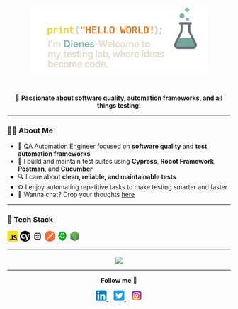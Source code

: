 <p align="center">
  <a href="https://dieneslab.github.io">
    <img width="80%" alt="Hello World, I'm Dienes!" src="./images/welcome.png" />
  </a>
</p>

<br />

<p align="center">
  🚀 <b>Passionate about software quality, automation frameworks, and all things testing!</b>
</p>

---

### 👨‍💻 About Me

- 💼 QA Automation Engineer focused on **software quality** and **test automation frameworks**
- 🧩 I build and maintain test suites using **Cypress**, **Robot Framework**, **Postman**, and **Cucumber**
- 🔍 I care about **clean, reliable, and maintainable tests**
- ⚙️ I enjoy automating repetitive tasks to make testing smarter and faster
- 💬 Wanna chat? Drop your thoughts [here](https://github.com/dieneslab/issues)

---

### 🧠 Tech Stack

<code><img height="24" alt="javascript" src="./icons/javascript.svg"></code>
<code><img height="24" alt="cypress" src="./icons/cypress.svg"></code>
<code><img height="24" alt="robotframework" src="./icons/robotframework.svg"></code>
<code><img height="24" alt="postman" src="./icons/postman.svg"></code>
<code><img height="24" alt="cucumber" src="./icons/cucumber.svg"></code>
<code><img height="24" alt="nodejs" src="./icons/node.svg"></code>

---

<p align="center">
  <a href="https://github.com/dieneslab">
    <img align="center" src="https://github-readme-stats.vercel.app/api/top-langs/?username=dieneslab&layout=compact&theme=buefy&hide_border=true" />
  </a>
</p>

---

<p align="center">
  <b>Follow me</b> 💬
</p>

<p align="center">
  <a href="https://linkedin.com/in/dienes" target="_blank">
    <img alt="LinkedIn" width="24px" src="./icons/linkedin.svg" />
  </a>&nbsp;&nbsp;
  <a href="https://x.com/dienes" target="_blank">
    <img alt="Twitter" width="24px" src="./icons/twitter.svg" />
  </a>&nbsp;&nbsp;
  <a href="https://instagram.com/dienes_stein" target="_blank">
    <img alt="Instagram" width="24px" src="./icons/instagram.svg" />
  </a>
</p>
